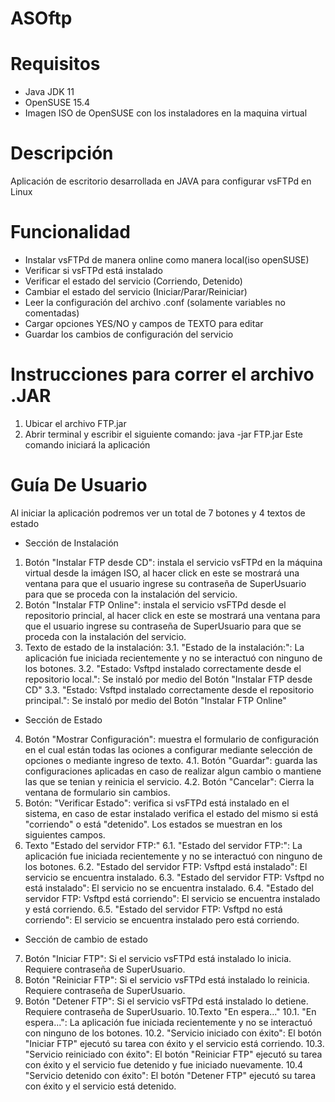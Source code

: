 # ASOftp

# Requisitos
  - Java JDK 11
  - OpenSUSE 15.4
  - Imagen ISO de OpenSUSE con los instaladores en la maquina virtual

# Descripción
  Aplicación de escritorio desarrollada en JAVA para configurar vsFTPd en Linux

# Funcionalidad
  - Instalar vsFTPd de manera online como manera local(iso openSUSE)
  - Verificar si vsFTPd está instalado
  - Verificar el estado del servicio (Corriendo, Detenido)
  - Cambiar el estado del servicio (Iniciar/Parar/Reiniciar)
  - Leer la configuración del archivo .conf (solamente variables no comentadas)
  - Cargar opciones YES/NO y campos de TEXTO para editar
  - Guardar los cambios de configuración del servicio

# Instrucciones para correr el archivo .JAR
  1. Ubicar el archivo FTP.jar
  2. Abrir terminal y escribir el siguiente comando:
     java -jar FTP.jar
     Este comando iniciará la aplicación

# Guía De Usuario
Al iniciar la aplicación podremos ver un total de 7 botones y 4 textos de estado
- Sección de Instalación
1. Botón "Instalar FTP desde CD": instala el servicio vsFTPd en la máquina virtual desde la imágen ISO, al hacer click en este se mostrará una ventana para que el usuario ingrese su contraseña de SuperUsuario para que se proceda con la instalación del servicio.
2. Botón "Instalar FTP Online": instala el servicio vsFTPd desde el repositorio princial, al hacer click en este se mostrará una ventana para que el usuario ingrese su contraseña de SuperUsuario para que se proceda con la instalación del servicio.
3. Texto de estado de la instalación:
   3.1. "Estado de la instalación:": La aplicación fue iniciada recientemente y no se interactuó con ninguno de los botones.
   3.2. "Estado: Vsftpd instalado correctamente desde el repositorio local.": Se instaló por medio del Botón "Instalar FTP desde CD"
   3.3. "Estado: Vsftpd instalado correctamente desde el repositorio principal.": Se instaló por medio del Botón "Instalar FTP Online"

- Sección de Estado
4. Botón "Mostrar Configuración": muestra el formulario de configuración en el cual están todas las ociones a configurar mediante selección de opciones o mediante ingreso de texto.
4.1. Botón "Guardar": guarda las configuraciones aplicadas en caso de realizar algun cambio o mantiene las que se tenian y reinicia el servicio.
4.2. Botón "Cancelar": Cierra la ventana de formulario sin cambios.
5. Botón: "Verificar Estado": verifica si vsFTPd está instalado en el sistema, en caso de estar instalado verifica el estado del mismo si está "corriendo" o está "detenido". Los estados se muestran en los siguientes campos.
6. Texto "Estado del servidor FTP:"
6.1. "Estado del servidor FTP:": La aplicación fue iniciada recientemente y no se interactuó con ninguno de los botones.
6.2. "Estado del servidor FTP: Vsftpd está instalado": El servicio se encuentra instalado.
6.3. "Estado del servidor FTP: Vsftpd no está instalado": El servicio no se encuentra instalado.
6.4. "Estado del servidor FTP: Vsftpd está corriendo": El servicio se encuentra instalado y está corriendo.
6.5. "Estado del servidor FTP: Vsftpd no está corriendo": El servicio se encuentra instalado pero está corriendo.

- Sección de cambio de estado
7. Botón "Iniciar FTP": Si el servicio vsFTPd está instalado lo inicia. Requiere contraseña de SuperUsuario.
8. Botón "Reiniciar FTP": Si el servicio vsFTPd está instalado lo reinicia. Requiere contraseña de SuperUsuario.
9. Botón "Detener FTP": Si el servicio vsFTPd está instalado lo detiene. Requiere contraseña de SuperUsuario.
10.Texto "En espera..."
10.1. "En espera...": La aplicación fue iniciada recientemente y no se interactuó con ninguno de los botones.
10.2. "Servicio iniciado con éxito": El botón "Iniciar FTP" ejecutó su tarea con éxito y el servicio está corriendo.
10.3. "Servicio reiniciado con éxito": El botón "Reiniciar FTP" ejecutó su tarea con éxito y el servicio fue detenido y fue iniciado nuevamente.
10.4 "Servicio detenido con éxito": El botón "Detener FTP" ejecutó su tarea con éxito y el servicio está detenido.
   
